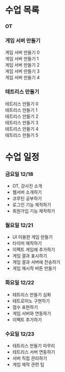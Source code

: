 # 수업 목록

### OT
### 게임 서버 만들기
 게임 서버 만들기 0  
 게임 서버 만들기 1  
 게임 서버 만들기 2  
 게임 서버 만들기 3  
 게임 서버 만들기 4  

### 테트리스 만들기
 테트리스 만들기 0  
 테트리스 만들기 1  
 테트리스 만들기 2  
 테트리스 만들기 3  
 테트리스 만들기 4  
 테트리스 만들기 5  
   
   
# 수업 일정

### 금요일 12/18

- OT, 강사진 소개
- 웹서버 소개하기
- 코루틴 공부하기
- 로그인 기능 제작하기
- 회원가입 기능 제작하기

### 월요일 12/21

- UI 이용한 게임 만들기
- 타이머 제작하기
- 이펙트 게임에 추가하기
- 게임 결과 표시하기
- 게임 결과 서버에 전송하기
- 게임 재시작 버튼 만들기

### 화요일 12/22

- 테트리스 만들기 심화
- 테트로미노 구현하기
- 점수 표현하기
- 게임 서버와 연동하기
- 이펙트 추가하기

### 수요일 12/23

- 테트리스 만들기 마무리
- 테트리스 서버 연동하기
- 서버 직접 관리하기
- 게임 제작 관련 팁
